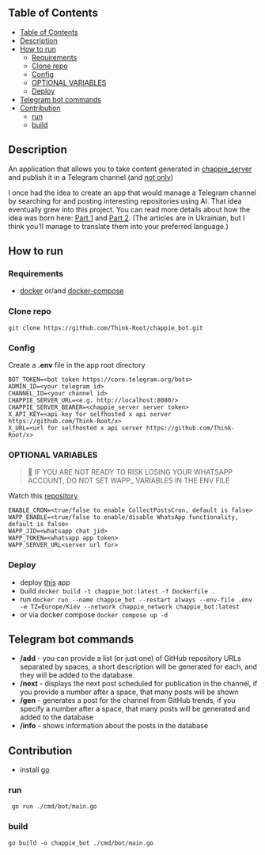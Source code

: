 ## Table of Contents

- [Table of Contents](#table-of-contents)
- [Description](#description)
- [How to run](#how-to-run)
  - [Requirements](#requirements)
  - [Clone repo](#clone-repo)
  - [Config](#config)
  - [OPTIONAL VARIABLES](#optional-variables)
  - [Deploy](#deploy)
- [Telegram bot commands](#telegram-bot-commands)
- [Contribution](#contribution)
  - [run](#run)
  - [build](#build)


## Description

An application that allows you to take content generated in [chappie_server](https://github.com/Think-Root/chappie_server) and publish it in a Telegram channel (and [not only](https://github.com/Think-Root/wapp))

I once had the idea to create an app that would manage a Telegram channel by searching for and posting interesting repositories using AI. That idea eventually grew into this project. You can read more details about how the idea was born here: [Part 1](https://drukarnia.com.ua/articles/yak-chatgpt-vede-za-mene-kanal-v-telegram-i-u-nogo-ce-maizhe-vikhodit-chastina-1-VywRW) and [Part 2](https://drukarnia.com.ua/articles/yak-chatgpt-vede-za-mene-kanal-v-telegram-i-u-nogo-ce-maizhe-vikhodit-chastina-2-X9Yjz). (The articles are in Ukrainian, but I think you’ll manage to translate them into your preferred language.)

## How to run

### Requirements

- [docker](https://docs.docker.com/engine/install/) or/and [docker-compose](https://docs.docker.com/compose/install/)

### Clone repo

```shell
git clone https://github.com/Think-Root/chappie_bot.git
```

### Config

Create a **.env** file in the app root directory

```properties
BOT_TOKEN=<bot token https://core.telegram.org/bots>
ADMIN_ID=<your telegram id>
CHANNEL_ID=<your channel id>
CHAPPIE_SERVER_URL=<e.g. http://localhost:8080/>
CHAPPIE_SERVER_BEARER=<chappie_server server token>
X_API_KEY=<api key for selfhosted x api server https://github.com/Think-Root/x>
X_URL=<url for selfhosted x api server https://github.com/Think-Root/x>
```

### OPTIONAL VARIABLES

> 🔴 IF YOU ARE NOT READY TO RISK LOSING YOUR WHATSAPP ACCOUNT, DO NOT SET WAPP_ VARIABLES IN THE ENV FILE

Watch this [repository](https://github.com/Think-Root/wapp)

```properties
ENABLE_CRON=<true/false to enable CollectPostsCron, default is false>
WAPP_ENABLE=<true/false to enable/disable WhatsApp functionality, default is false>
WAPP_JID=<whatsapp chat jid>
WAPP_TOKEN=<whatsapp app token>
WAPP_SERVER_URL<server url for>
```

### Deploy

- deploy [this](https://github.com/Think-Root/chappie_server?tab=readme-ov-file#deploy) app
- build `docker build -t chappie_bot:latest -f Dockerfile .`
- run `docker run --name chappie_bot --restart always --env-file .env -e TZ=Europe/Kiev --network chappie_network chappie_bot:latest`
- or via docker compose `docker compose up -d`

## Telegram bot commands

- **/add** - you can provide a list (or just one) of GitHub repository URLs separated by spaces, a short description will be generated for each, and they will be added to the database.
- **/next** - displays the next post scheduled for publication in the channel, if you provide a number after a space, that many posts will be shown
- **/gen** - generates a post for the channel from GitHub trends, if you specify a number after a space, that many posts will be generated and added to the database
- **/info** - shows information about the posts in the database

## Contribution

- install [go](https://go.dev/dl/)

### run
```shell
 go run ./cmd/bot/main.go  
```

### build
```shell
go build -o chappie_bot ./cmd/bot/main.go
```